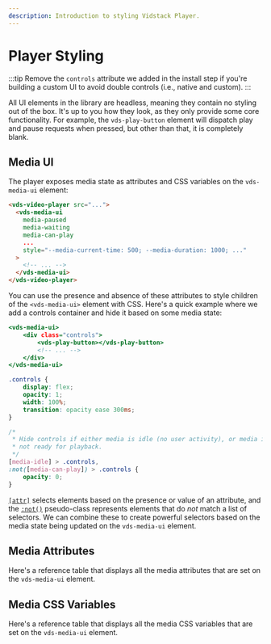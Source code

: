 ```yaml
---
description: Introduction to styling Vidstack Player.
---
```


# Player Styling

:::tip
Remove the `controls` attribute we added in the install step if you're building a custom UI to
avoid double controls (i.e., native and custom).
:::

All UI elements in the library are headless, meaning they contain no styling out of the box. It's
up to you how they look, as they only provide some core functionality. For example,
the `vds-play-button` element will dispatch play and pause requests when pressed, but other than
that, it is completely blank.

## Media UI

The player exposes media state as attributes and CSS variables on the `vds-media-ui` element:

```html
<vds-video-player src="...">
  <vds-media-ui
    media-paused
    media-waiting
    media-can-play
    ...
    style="--media-current-time: 500; --media-duration: 1000; ..."
  >
    <!-- ... -->
  </vds-media-ui>
</vds-video-player>
```

You can use the presence and absence of these attributes to style children of the
`<vds-media-ui>` element with CSS. Here's a quick example where we add a controls container and
hide it based on some media state:

```html:title=player.html
<vds-media-ui>
	<div class="controls">
		<vds-play-button></vds-play-button>
		<!-- ... -->
	</div>
</vds-media-ui>
```

```css:title=player.css
.controls {
	display: flex;
	opacity: 1;
	width: 100%;
	transition: opacity ease 300ms;
}

/*
 * Hide controls if either media is idle (no user activity), or media is
 * not ready for playback.
 */
[media-idle] > .controls,
:not([media-can-play]) > .controls {
	opacity: 0;
}
```

[`[attr]`](https://developer.mozilla.org/en-US/docs/Web/CSS/Attribute_selectors) selects
elements based on the presence or value of an attribute, and the [`:not()`](https://developer.mozilla.org/en-US/docs/Web/CSS/:not)
pseudo-class represents elements that do _not_ match a list of selectors. We can combine these to
create powerful selectors based on the media state being updated on the `vds-media-ui` element.

## Media Attributes

Here's a reference table that displays all the media attributes that are set on the `vds-media-ui`
element.

<script>
import MediaAttrsTable from '$components/reference/MediaAttrsTable.md';
</script>

<MediaAttrsTable  />

## Media CSS Variables

Here's a reference table that displays all the media CSS variables that are set on the `vds-media-ui`
element.

<script>
import MediaVarsTable from '$components/reference/MediaVarsTable.md';
</script>

<MediaVarsTable />
